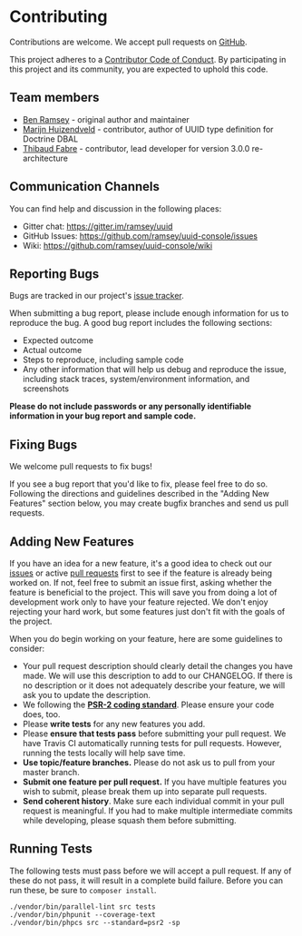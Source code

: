 # Contributing

Contributions are welcome. We accept pull requests on [GitHub](https://github.com/ramsey/uuid-console).

This project adheres to a [Contributor Code of Conduct](https://github.com/ramsey/uuid-console/blob/master/CODE_OF_CONDUCT.md). By participating in this project and its community, you are expected to uphold this code.

## Team members

* [Ben Ramsey](https://github.com/ramsey) - original author and maintainer
* [Marijn Huizendveld](https://github.com/marijn) - contributor, author of UUID type definition for Doctrine DBAL
* [Thibaud Fabre](https://github.com/aztech-dev) - contributor, lead developer for version 3.0.0 re-architecture

## Communication Channels

You can find help and discussion in the following places:

* Gitter chat: <https://gitter.im/ramsey/uuid>
* GitHub Issues: <https://github.com/ramsey/uuid-console/issues>
* Wiki: <https://github.com/ramsey/uuid-console/wiki>

## Reporting Bugs

Bugs are tracked in our project's [issue tracker](https://github.com/ramsey/uuid-console/issues).

When submitting a bug report, please include enough information for us to reproduce the bug. A good bug report includes the following sections:

* Expected outcome
* Actual outcome
* Steps to reproduce, including sample code
* Any other information that will help us debug and reproduce the issue, including stack traces, system/environment information, and screenshots

**Please do not include passwords or any personally identifiable information in your bug report and sample code.**

## Fixing Bugs

We welcome pull requests to fix bugs!

If you see a bug report that you'd like to fix, please feel free to do so. Following the directions and guidelines described in the "Adding New Features" section below, you may create bugfix branches and send us pull requests.

## Adding New Features

If you have an idea for a new feature, it's a good idea to check out our [issues](https://github.com/ramsey/uuid-console/issues) or active [pull requests](https://github.com/ramsey/uuid-console/pulls) first to see if the feature is already being worked on. If not, feel free to submit an issue first, asking whether the feature is beneficial to the project. This will save you from doing a lot of development work only to have your feature rejected. We don't enjoy rejecting your hard work, but some features just don't fit with the goals of the project.

When you do begin working on your feature, here are some guidelines to consider:

* Your pull request description should clearly detail the changes you have made. We will use this description to add to our CHANGELOG. If there is no description or it does not adequately describe your feature, we will ask you to update the description.
* We following the **[PSR-2 coding standard](http://www.php-fig.org/psr/psr-2/)**. Please ensure your code does, too.
* Please **write tests** for any new features you add.
* Please **ensure that tests pass** before submitting your pull request. We have Travis CI automatically running tests for pull requests. However, running the tests locally will help save time.
* **Use topic/feature branches.** Please do not ask us to pull from your master branch.
* **Submit one feature per pull request.** If you have multiple features you wish to submit, please break them up into separate pull requests.
* **Send coherent history**. Make sure each individual commit in your pull request is meaningful. If you had to make multiple intermediate commits while developing, please squash them before submitting.

## Running Tests

The following tests must pass before we will accept a pull request. If any of these do not pass, it will result in a complete build failure. Before you can run these, be sure to `composer install`.

```
./vendor/bin/parallel-lint src tests
./vendor/bin/phpunit --coverage-text
./vendor/bin/phpcs src --standard=psr2 -sp
```
